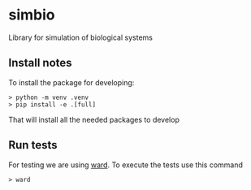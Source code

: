 # simbio
Library for simulation of biological systems


## Install notes
To install the package for developing:

```
> python -m venv .venv
> pip install -e .[full]
```

That will install all the needed packages to develop

## Run tests
For testing we are using [ward](https://wardpy.com/). To execute the tests use this command

```
> ward
```